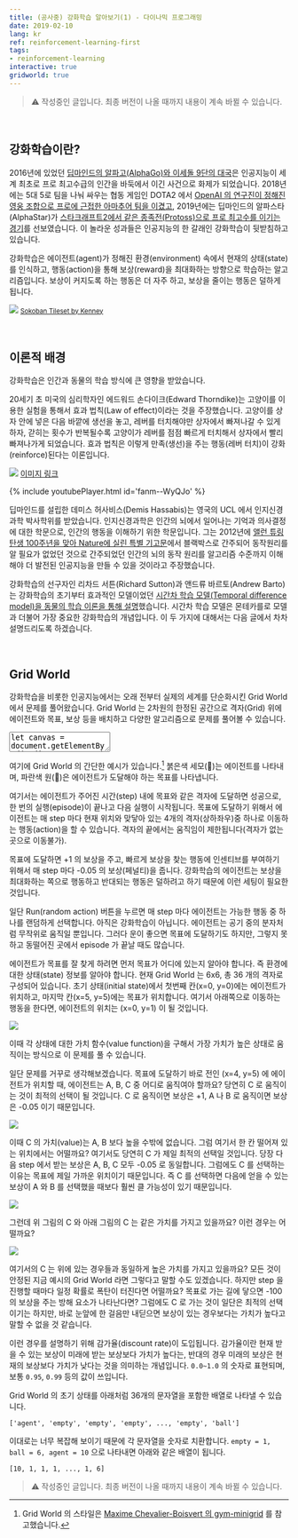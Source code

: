 ```yaml
---
title: (공사중) 강화학습 알아보기(1) - 다이나믹 프로그래밍
date: 2019-02-10
lang: kr
ref: reinforcement-learning-first
tags:
- reinforcement-learning
interactive: true
gridworld: true
---
```


> ⚠️ 작성중인 글입니다. 최종 버전이 나올 때까지 내용이 계속 바뀔 수 있습니다.

&nbsp;
## 강화학습이란?

2016년에 있었던 [딥마인드의 알파고(AlphaGo)와 이세돌 9단의 대국](<https://deepmind.com/research/alphago/match-archive/alphago-games-korean/>)은 인공지능이 세계 최초로 프로 최고수급의 인간을 바둑에서 이긴 사건으로 화제가 되었습니다. 2018년에는 5대 5로 팀을 나눠 싸우는 협동 게임인 DOTA2 에서 [OpenAI 의 연구진이 정해진 영웅 조합으로 프로에 근접한 아마추어 팀을 이겼고](<https://blog.openai.com/openai-five/>), 2019년에는 딥마인드의 알파스타(AlphaStar)가 [스타크래프트2에서 같은 종족전(Protoss)으로 프로 최고수를 이기는 경기](<https://deepmind.com/blog/alphastar-mastering-real-time-strategy-game-starcraft-ii/>)를 선보였습니다. 이 놀라운 성과들은 인공지능의 한 갈래인 강화학습이 뒷받침하고 있습니다.

강화학습은 에이전트(agent)가 정해진 환경(environment) 속에서 현재의 상태(state)를 인식하고, 행동(action)을 통해 보상(reward)을 최대화하는 방향으로 학습하는 알고리즘입니다. 보상이 커지도록 하는 행동은 더 자주 하고, 보상을 줄이는 행동은 덜하게 됩니다.

![](<../images/rl_1.png>)
<small>[Sokoban Tileset by Kenney](<https://www.kenney.nl/assets/sokoban>)</small>

&nbsp;
## 이론적 배경

강화학습은 인간과 동물의 학습 방식에 큰 영향을 받았습니다.

20세기 초 미국의 심리학자인 에드워드 손다이크(Edward Thorndike)는 고양이를 이용한 실험을 통해서 효과 법칙(Law of effect)이라는 것을 주장했습니다. 고양이를 상자 안에 넣은 다음 바깥에 생선을 놓고, 레버를 터치해야만 상자에서 빠져나갈 수 있게 하자, 갇히는 횟수가 반복될수록 고양이가 레버를 점점 빠르게 터치해서 상자에서 빨리 빠져나가게 되었습니다. 효과 법칙은 이렇게 만족(생선)을 주는 행동(레버 터치)이 강화(reinforce)된다는 이론입니다.

![](<../images/rl_2.jpg>)
[이미지 링크](<https://en.wikipedia.org/wiki/Law_of_effect#/media/File:Puzzle_box.jpg>)

{% include youtubePlayer.html id='fanm--WyQJo' %}


딥마인드를 설립한 데미스 허사비스(Demis Hassabis)는 영국의 UCL 에서 인지신경과학 박사학위를 받았습니다. 인지신경과학은 인간의 뇌에서 일어나는 기억과 의사결정에 대한 학문으로, 인간의 행동을 이해하기 위한 학문입니다. 그는 2012년에 [앨런 튜링 탄생 100주년을 맞아 Nature에 실린 특별 기고문](<http://www.gatsby.ucl.ac.uk/~demis/TuringSpecialIssue%28Nature2012%29.pdf>)에서 블랙박스로 간주되어 동작원리를 알 필요가 없었던 것으로 간주되었던 인간의 뇌의 동작 원리를 알고리즘 수준까지 이해해야 더 발전된 인공지능을 만들 수 있을 것이라고 주장했습니다.

강화학습의 선구자인 리차드 서튼(Richard Sutton)과 앤드류 바르토(Andrew Barto)는 강화학습의 초기부터 효과적인 모델이었던 [시간차 학습 모델(Temporal difference model)을 동물의 학습 이론을 통해 설명](<https://www.cs.cmu.edu/afs/cs/academic/class/15883-f15/readings/sutton-1990.pdf>)했습니다. 시간차 학습 모델은 몬테카를로 모델과 더불어 가장 중요한 강화학습의 개념입니다. 이 두 가지에 대해서는 다음 글에서 차차 설명드리도록 하겠습니다.


&nbsp;
## Grid World

강화학습을 비롯한 인공지능에서는 오래 전부터 실제의 세계를 단순화시킨 Grid World 에서 문제를 풀어왔습니다. Grid World 는 2차원의 한정된 공간으로 격자(Grid) 위에 에이전트와 목표, 보상 등을 배치하고 다양한 알고리즘으로 문제를 풀어볼 수 있습니다.

<div>
<textarea class='codeeditor canvas hidden'>
let canvas = document.getElementById('editor_canvas_0');
let ctx = canvas.getContext('2d');
let env = new Env(6, canvas);
let agent = new Agent(env, 0, 0, canvas);
env.setEntity(agent, {'ball': 1}, [[5, 5]]);
env.draw();
agent.draw();

const post = document.getElementsByClassName('post')[0];
let button = document.createElement('button');
button.style.position = 'absolute';
button.style.top = (canvas.parentNode.offsetTop + 10).toString() + 'px';
button.style.width = 350 - env.grid_W * env.grid_width - 20;
button.style.left = (post.offsetWidth - button.style.width - 20).toString() + 'px';
button.innerHTML = 'Step(random action)';
canvas.parentNode.appendChild(button);

let button2 = document.createElement('button');
button2.style.position = 'absolute';
button2.style.top = (canvas.parentNode.offsetTop + 35).toString() + 'px';
button2.style.width = 350 - env.grid_W * env.grid_width - 20;
button2.style.left = (post.offsetWidth - button2.style.width - 20).toString() + 'px';
button2.innerHTML = 'Loop(random action)';
canvas.parentNode.appendChild(button2);

let is_running = false;
let rewards_array = [];

button.onclick = function() {
    if (is_running) return;
    iterate(false);
}

button2.onclick = function() {
    if (is_running) return;
    is_running = true;
    iterate(true);
}

function iterate(is_loop = true) {
    let action = Math.floor(Math.random() * 4);
    let reward, done;
    [reward, done] = agent.step(action);
    agent.reward += reward;
    ctx.clearRect(0, 0, env.grid_W * env.grid_width + 10, canvas.height);

    env.steps += 1;
    env.draw();
    agent.draw();


    if (done || env.steps >= env.maxSteps) {
        rewards_array.push(Math.floor(agent.reward * 10) / 10);
        if (rewards_array.length > 1) {
            ctx.clearRect(env.grid_W * env.grid_width + 10, 0, canvas.width, canvas.height);
            env.drawRewardGraph(rewards_array, 195, 60);
        }

        agent.x = 0;
        agent.y = 0;
        agent.reward = 0;
        agent.dir = 3;

        env.episodes += 1;
        env.steps = 0;
        env.reset();

        while (true) {
            if (env.setEntity(agent, {'ball': 1}, [[5, 5]]) !== null) {
                break;
            }
        }
    }
    if (is_loop && env.episodes < env.maxEpisodes) {
        window.requestAnimationFrame(iterate);
    }
}

window.addEventListener('resize', function() {
    button.style.top = (canvas.parentNode.offsetTop + 10).toString() + 'px';
    button.style.left = (post.offsetWidth - button.style.width - 20).toString() + 'px';

    button2.style.top = (canvas.parentNode.offsetTop + 35).toString() + 'px';
    button2.style.left = (post.offsetWidth - button2.style.width - 20).toString() + 'px';
});</textarea>
</div>

여기에 Grid World 의 간단한 예시가 있습니다.[^n] 붉은색 세모(🔺)는 에이전트를 나타내며, 파란색 원(🔵)은 에이전트가 도달해야 하는 목표를 나타냅니다.

[^n]: Grid World 의 스타일은 [Maxime Chevalier-Boisvert 의 gym-minigrid](<https://github.com/maximecb/gym-minigrid>) 를 참고했습니다.

여기서는 에이전트가 주어진 시간(step) 내에 목표와 같은 격자에 도달하면 성공으로, 한 번의 실행(episode)이 끝나고 다음 실행이 시작됩니다. 목표에 도달하기 위해서 에이전트는 매 step 마다 현재 위치와 맞닿아 있는 4개의 격자(상하좌우)중 하나로 이동하는 행동(action)을 할 수 있습니다. 격자의 끝에서는 움직임이 제한됩니다(격자가 없는 곳으로 이동불가).

목표에 도달하면 +1 의 보상을 주고, 빠르게 보상을 찾는 행동에 인센티브를 부여하기 위해서 매 step 마다 -0.05 의 보상(페널티)을 줍니다. 강화학습의 에이전트는 보상을 최대화하는 쪽으로 행동하고 반대되는 행동은 덜하려고 하기 때문에 이런 세팅이 필요한 것입니다.

일단 Run(random action) 버튼을 누르면 매 step 마다 에이전트는 가능한 행동 중 하나를 랜덤하게 선택합니다. 아직은 강화학습이 아닙니다. 에이전트는 공기 중의 분자처럼 무작위로 움직일 뿐입니다. 그러다 운이 좋으면 목표에 도달하기도 하지만, 그렇지 못하고 동떨어진 곳에서 episode 가 끝날 때도 많습니다.

에이전트가 목표를 잘 찾게 하려면 먼저 목표가 어디에 있는지 알아야 합니다. 즉 환경에 대한 상태(state) 정보를 알아야 합니다. 현재 Grid World 는 6x6, 총 36 개의 격자로 구성되어 있습니다. 초기 상태(initial state)에서 첫번째 칸(x=0, y=0)에는 에이전트가 위치하고, 마지막 칸(x=5, y=5)에는 목표가 위치합니다. 여기서 아래쪽으로 이동하는 행동을 한다면, 에이전트의 위치는 (x=0, y=1) 이 될 것입니다.

![](<../images/rl_3.png>)

이때 각 상태에 대한 가치 함수(value function)을 구해서 가장 가치가 높은 상태로 움직이는 방식으로 이 문제를 풀 수 있습니다.

일단 문제를 거꾸로 생각해보겠습니다. 목표에 도달하기 바로 전인 (x=4, y=5) 에 에이전트가 위치할 때, 에이전트는 A, B, C 중 어디로 움직여야 할까요? 당연히 C 로 움직이는 것이 최적의 선택이 될 것입니다. C 로 움직이면 보상은 +1, A 나 B 로 움직이면 보상은 -0.05 이기 때문입니다.

![](<../images/rl_4.png>)

이때 C 의 가치(value)는 A, B 보다 높을 수밖에 없습니다. 그럼 여기서 한 칸 떨어져 있는 위치에서는 어떨까요? 여기서도 당연히 C 가 제일 최적의 선택일 것입니다. 당장 다음 step 에서 받는 보상은 A, B, C 모두 -0.05 로 동일합니다. 그럼에도 C 를 선택하는 이유는 목표에 제일 가까운 위치이기 때문입니다. 즉 C 를 선택하면 다음에 얻을 수 있는 보상이 A 와 B 를 선택했을 때보다 훨씬 클 가능성이 있기 때문입니다.

![](<../images/rl_5.png>)

그런데 위 그림의 C 와 아래 그림의 C 는 같은 가치를 가지고 있을까요? 이런 경우는 어떨까요?

![](<../images/rl_6.png>)

여기서의 C 는 위에 있는 경우들과 동일하게 높은 가치를 가지고 있을까요? 모든 것이 안정된 지금 예시의 Grid World 라면 그렇다고 말할 수도 있겠습니다. 하지만 step 을 진행할 때마다 일정 확률로 폭탄이 터진다면 어떨까요? 목표로 가는 길에 닿으면 -100 의 보상을 주는 방해 요소가 나타난다면? 그럼에도 C 로 가는 것이 일단은 최적의 선택이기는 하지만, 바로 눈앞에 한 걸음만 내딛으면 보상이 있는 경우보다는 가치가 높다고 말할 수 없을 것 같습니다.

이런 경우를 설명하기 위해 감가율(discount rate)이 도입됩니다. 감가율이란 현재 받을 수 있는 보상이 미래에 받는 보상보다 가치가 높다는, 반대의 경우 미래의 보상은 현재의 보상보다 가치가 낮다는 것을 의미하는 개념입니다. `0.0~1.0` 의 숫자로 표현되며, 보통 `0.95`, `0.99` 등의 값이 쓰입니다. 



Grid World 의 초기 상태를 아래처럼 36개의 문자열을 포함한 배열로 나타낼 수 있습니다.

```
['agent', 'empty', 'empty', 'empty', ..., 'empty', 'ball']
```

이대로는 너무 복잡해 보이기 때문에 각 문자열을 숫자로 치환합니다. `empty = 1, ball = 6, agent = 10` 으로 나타내면 아래와 같은 배열이 됩니다.

```
[10, 1, 1, 1, ..., 1, 6]
```

> ⚠️ 작성중인 글입니다. 최종 버전이 나올 때까지 내용이 계속 바뀔 수 있습니다.
